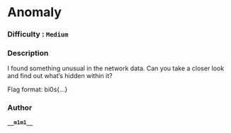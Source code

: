 # Anomaly

### Difficulty : `Medium`

### Description
I found something unusual in the network data. Can you take a closer look and find out what’s hidden within it?

Flag format: bi0s{...}

### Author

**```__m1m1__```**